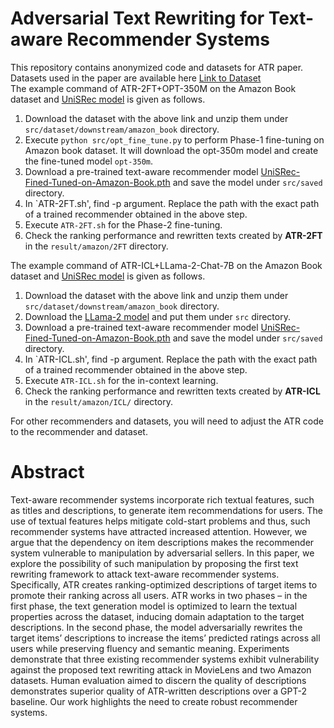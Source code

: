 # Adversarial Text Rewriting for Text-aware Recommender Systems

This repository contains anonymized code and datasets for ATR paper.  
Datasets used in the paper are available here [Link to Dataset](https://drive.google.com/file/d/1mp8NEOHVYC1q-CESFin4cUuO-0-N2Qkz/view?usp=sharing)  
The example command of ATR-2FT+OPT-350M on the Amazon Book dataset and [UniSRec model](https://github.com/RUCAIBox/UniSRec) is given as follows.

 1. Download the dataset with the above link and unzip them under `src/dataset/downstream/amazon_book` directory.
 2. Execute `python src/opt_fine_tune.py` to perform Phase-1 fine-tuning on Amazon book dataset. It will download the opt-350m model and create the fine-tuned model `opt-350m`.
 3. Download a pre-trained text-aware recommender model [UniSRec-Fined-Tuned-on-Amazon-Book.pth](https://drive.google.com/file/d/1d7fLYgs0ZTAdCwK6wpszWTIm7QciuB3U/view?usp=drive_link) and save the model under `src/saved` directory.
 4. In `ATR-2FT.sh', find -p argument. Replace the path with the exact path of a trained recommender obtained in the above step. 
 5. Execute `ATR-2FT.sh` for the Phase-2 fine-tuning.  
 6. Check the ranking performance and rewritten texts created by **ATR-2FT** in the `result/amazon/2FT` directory.  


The example command of ATR-ICL+LLama-2-Chat-7B on the Amazon Book dataset and [UniSRec model](https://github.com/RUCAIBox/UniSRec) is given as follows.

 1. Download the dataset with the above link and unzip them under `src/dataset/downstream/amazon_book` directory.
 2. Download the [LLama-2 model](https://github.com/facebookresearch/llama) and put them under `src` directory.
 3. Download a pre-trained text-aware recommender model [UniSRec-Fined-Tuned-on-Amazon-Book.pth](https://drive.google.com/file/d/1d7fLYgs0ZTAdCwK6wpszWTIm7QciuB3U/view?usp=drive_link) and save the model under `src/saved` directory.
 4. In `ATR-ICL.sh', find -p argument. Replace the path with the exact path of a trained recommender obtained in the above step. 
 5. Execute `ATR-ICL.sh` for the in-context learning.   
 6. Check the ranking performance and rewritten texts created by **ATR-ICL** in the `result/amazon/ICL/` directory.  

For other recommenders and datasets, you will need to adjust the ATR code to the recommender and dataset.

# Abstract 
Text-aware recommender systems incorporate rich textual features, such as titles and descriptions, to generate item recommendations
for users. The use of textual features helps mitigate cold-start problems and thus, such recommender systems have attracted increased
attention. However, we argue that the dependency on item descriptions makes the recommender system vulnerable to manipulation
by adversarial sellers. In this paper, we explore the possibility of such manipulation by proposing the first text rewriting framework to
attack text-aware recommender systems. Specifically, ATR creates ranking-optimized descriptions of target items to promote their
ranking across all users. ATR works in two phases – in the first phase, the text generation model is optimized to learn the textual
properties across the dataset, inducing domain adaptation to the target descriptions. In the second phase, the model adversarially
rewrites the target items’ descriptions to increase the items’ predicted ratings across all users while preserving fluency and semantic
meaning. Experiments demonstrate that three existing recommender systems exhibit vulnerability against the proposed text rewriting
attack in MovieLens and two Amazon datasets. Human evaluation aimed to discern the quality of descriptions demonstrates superior
quality of ATR-written descriptions over a GPT-2 baseline. Our work highlights the need to create robust recommender systems.
